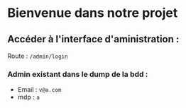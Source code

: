 # Bienvenue dans notre projet

## Accéder à l'interface d'aministration :

Route : `/admin/login`

### Admin existant dans le dump de la bdd :

- Email : `v@a.com`
- mdp : `a`